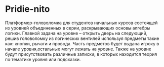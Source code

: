 # Pridie-nito
Платформер-головоломка для студентов начальных курсов состоящей из уровней объединенных в серии, раскрывающих основы алгебры логики. Главной задача на уровне – открыть дверь на следующий, решив головоломку из логических вентилей используя предметы такие как: кнопки, рычаги и провода. Часть предметов будет выдана игроку в начале уровня,остальные могут лежать на уровне. Также на уровне будут присутствовать различные записки, в которых находится теория по тематике уровня или подсказки.
